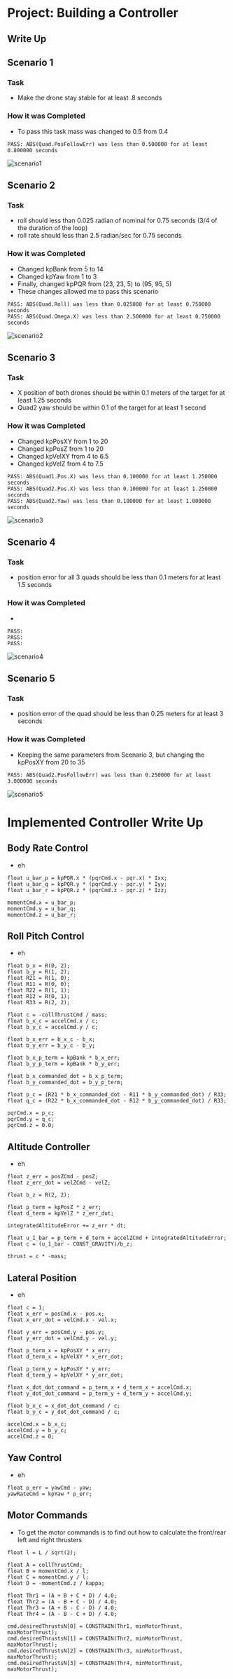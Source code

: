 # Project: Building a Controller
## Write Up

## Scenario 1

### Task

- Make the drone stay stable for at least .8 seconds
    
### How it was Completed

- To pass this task mass was changed to 0.5 from 0.4

```
PASS: ABS(Quad.PosFollowErr) was less than 0.500000 for at least 0.800000 seconds
```

![scenario1](.img/scenario1.png)

## Scenario 2

### Task

- roll should less than 0.025 radian of nominal for 0.75 seconds (3/4 of the duration of the loop)
- roll rate should less than 2.5 radian/sec for 0.75 seconds

### How it was Completed

- Changed kpBank from 5 to 14
- Changed kpYaw from 1 to 3
- Finally, changed kpPQR from (23, 23, 5) to (95, 95, 5)
- These changes allowed me to pass this scenario

```
PASS: ABS(Quad.Roll) was less than 0.025000 for at least 0.750000 seconds
PASS: ABS(Quad.Omega.X) was less than 2.500000 for at least 0.750000 seconds
```

![scenario2](.img/scenario2.png)

## Scenario 3

### Task

- X position of both drones should be within 0.1 meters of the target for at least 1.25 seconds
- Quad2 yaw should be within 0.1 of the target for at least 1 second

### How it was Completed

- Changed kpPosXY from 1 to 20
- Changed kpPosZ from 1 to 20
- Changed kpVelXY from 4 to 6.5
- Changed kpVelZ from 4 to 7.5

```
PASS: ABS(Quad1.Pos.X) was less than 0.100000 for at least 1.250000 seconds
PASS: ABS(Quad2.Pos.X) was less than 0.100000 for at least 1.250000 seconds
PASS: ABS(Quad2.Yaw) was less than 0.100000 for at least 1.000000 seconds
```

![scenario3](.img/scenario3.png)

## Scenario 4

### Task

- position error for all 3 quads should be less than 0.1 meters for at least 1.5 seconds
    
### How it was Completed

- 

```
PASS:
PASS:
PASS:
```

![scenario4](.img/scenario4.png)

## Scenario 5

### Task

- position error of the quad should be less than 0.25 meters for at least 3 seconds
    
### How it was Completed

- Keeping the same parameters from Scenario 3, but changing the kpPosXY from 20 to 35

```
PASS: ABS(Quad2.PosFollowErr) was less than 0.250000 for at least 3.000000 seconds
```

![scenario5](.img/scenario5.png)

# Implemented Controller Write Up

## Body Rate Control

- eh

```
float u_bar_p = kpPQR.x * (pqrCmd.x - pqr.x) * Ixx;
float u_bar_q = kpPQR.y * (pqrCmd.y - pqr.y) * Iyy;
float u_bar_r = kpPQR.z * (pqrCmd.z - pqr.z) * Izz;

momentCmd.x = u_bar_p;
momentCmd.y = u_bar_q;
momentCmd.z = u_bar_r;
```

## Roll Pitch Control

- eh

```
float b_x = R(0, 2);
float b_y = R(1, 2);
float R21 = R(1, 0);
float R11 = R(0, 0);
float R22 = R(1, 1);
float R12 = R(0, 1);
float R33 = R(2, 2);

float c = -collThrustCmd / mass;
float b_x_c = accelCmd.x / c;
float b_y_c = accelCmd.y / c;

float b_x_err = b_x_c - b_x;
float b_y_err = b_y_c - b_y;

float b_x_p_term = kpBank * b_x_err;
float b_y_p_term = kpBank * b_y_err;

float b_x_commanded_dot = b_x_p_term;
float b_y_commanded_dot = b_y_p_term;

float p_c = (R21 * b_x_commanded_dot - R11 * b_y_commanded_dot) / R33;
float q_c = (R22 * b_x_commanded_dot - R12 * b_y_commanded_dot) / R33;

pqrCmd.x = p_c;
pqrCmd.y = q_c;
pqrCmd.z = 0.0;
```

## Altitude Controller

- eh

```
float z_err = posZCmd - posZ;
float z_err_dot = velZCmd - velZ;

float b_z = R(2, 2);

float p_term = kpPosZ * z_err;
float d_term = kpVelZ * z_err_dot;

integratedAltitudeError += z_err * dt;

float u_1_bar = p_term + d_term + accelZCmd + integratedAltitudeError;
float c = (u_1_bar - CONST_GRAVITY)/b_z;

thrust = c * -mass;
```

## Lateral Position

- eh

```
float c = 1;
float x_err = posCmd.x - pos.x;
float x_err_dot = velCmd.x - vel.x;

float y_err = posCmd.y - pos.y;
float y_err_dot = velCmd.y - vel.y;

float p_term_x = kpPosXY * x_err;
float d_term_x = kpVelXY * x_err_dot;

float p_term_y = kpPosXY * y_err;
float d_term_y = kpVelXY * y_err_dot;

float x_dot_dot_command = p_term_x + d_term_x + accelCmd.x;
float y_dot_dot_command = p_term_y + d_term_y + accelCmd.y;

float b_x_c = x_dot_dot_command / c;
float b_y_c = y_dot_dot_command / c;

accelCmd.x = b_x_c;
accelCmd.y = b_y_c;
accelCmd.z = 0;
```

## Yaw Control

- eh

```
float p_err = yawCmd - yaw;
yawRateCmd = kpYaw * p_err;
```

## Motor Commands

- To get the motor commands is to find out how to calculate the front/rear left and right thrusters

```
float l = L / sqrt(2);

float A = collThrustCmd;
float B = momentCmd.x / l;
float C = momentCmd.y / l;
float D = -momentCmd.z / kappa;

float Thr1 = (A + B + C + D) / 4.0;
float Thr2 = (A - B + C - D) / 4.0;
float Thr3 = (A + B - C - D) / 4.0;
float Thr4 = (A - B - C + D) / 4.0;

cmd.desiredThrustsN[0] = CONSTRAIN(Thr1, minMotorThrust, maxMotorThrust);
cmd.desiredThrustsN[1] = CONSTRAIN(Thr2, minMotorThrust, maxMotorThrust);
cmd.desiredThrustsN[2] = CONSTRAIN(Thr3, minMotorThrust, maxMotorThrust);
cmd.desiredThrustsN[3] = CONSTRAIN(Thr4, minMotorThrust, maxMotorThrust);
```
